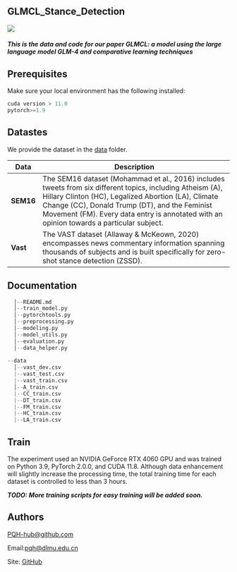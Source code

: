 ## GLMCL_Stance_Detection

![](第二篇工作图.drawio.png)

##### This is the data and code for our paper GLMCL: a model using the large language model GLM-4 and comparative learning techniques

## Prerequisites

Make sure your local environment has the following installed:



```python
cuda version > 11.0
pytorch>=1.9 
```

## Datastes

We provide the dataset in the [data](https://github.com/Cheng0829/Fuzzy-DDI/blob/master/data) folder.

| Data      | Description                                                  |
| --------- | ------------------------------------------------------------ |
| **SEM16** | The SEM16 dataset (Mohammad et al., 2016) includes tweets from six different topics, including Atheism (A), Hillary Clinton (HC), Legalized Abortion (LA), Climate Change (CC), Donald Trump (DT), and the Feminist Movement (FM). Every data entry is annotated with an opinion towards a particular subject. |
| **Vast**  | The VAST dataset (Allaway & McKeown, 2020) encompasses news commentary information spanning thousands of subjects and is built specifically for zero-shot stance detection (ZSSD). |

## Documentation

```python
  │--README.md
  │--train_model.py
  │--pytorchtools.py
  │--preprocessing.py
  │--modeling.py
  │--model_utils.py
  │--evaluation.py
  │--data_helper.py
  
--data
  │--vast_dev.csv
  |--vast_test.csv
  |--vast_train.csv
  │--A_train.csv
  |--CC_train.csv
  |--DT_train.csv
  |--FM_train.csv
  |--HC_train.csv
  |--LA_train.csv
```

## Train

The experiment used an NVIDIA GeForce RTX 4060 GPU and was trained on Python 3.9, PyTorch 2.0.0, and CUDA 11.8. Although data enhancement will slightly increase the processing time, the total training time for each dataset is controlled to less than 3 hours.

***TODO: More training scripts for easy training will be added soon.***

## Authors

[PQH-hub@github.com](mailto:PQH-hub@github.com)

Email:[pqh@dlmu.edu.cn](mailto:pqh@dlmu.edu.cn)

Site: [GitHub](https://github.com/PQH-hub/stance_detection/blob/main)
